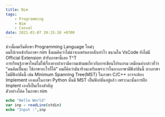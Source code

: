 ```yaml
---
title: Nim
tags:
    - Programming
    - Nim
    - Casual
date: 2021-01-07 20:15:10 +0700
---
```


ช่วงนี้ผมเริ่มศึกษา Programming Language ใหม่ๆ<br>
ผมไปเจอเข้ากับภาษา nim ซึ่งผมคิดว่าไม่น่าจะแพร่หลายสักเท่าไร ขนาดใน VsCode ยังไม่มี Official Extension สำรับภาษานี้เลย T^T<br>
การเรียนรู้ภาษาใหม่ไม่ใช่เรื่องยากถ้าเรามีความเข้ามขเกี่ยวกับการเขียนโปรแกรม เหมือนคำกล่าวที่ว่า "คนคิดเป็นนะ ใช้ภาษาอะไรก็ได้" ผมก็คิดว่ามันจริงนะครับเพราะว่าในบางภาษามีฟังก์ชันนี้ บางภาษาไม่มีฟังก์ชันนี้ เช่น Minimum Spanning Tree(MST) ในภาษา C/C++ อาจจะต้อง Implement เองแต่ในภาษา Python นั้นมี MST เป็นฟังก์ชันอยู่แล้ว เพราะฉะนั้นการฝึก Implent เองก็เป็นเรื่องสำคัญ <br>
ตัวอย่างโค้ด ในภาษา nim
```nim
echo "Hello World"
var inp = readLine(stdin)
echo "Input :",inp
```